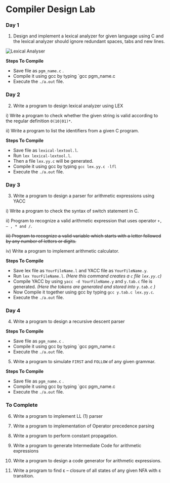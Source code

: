 Compiler Design Lab
===================

### Day 1
1. Design and implement a lexical analyzer for given language using C and the lexical analyzer should ignore redundant spaces, tabs and new lines.

![Lexical Analyser](https://raw.githubusercontent.com/beingfranklin/Compiler-Design-Lab/master/LexicalAnalyser.png)


**Steps To Compile**
* Save file as `pgm_name.c` .
* Compile it using gcc by typing `gcc pgm_name.c
* Execute the `./a.out` file.

### Day 2
2. Write a program to design lexical analyzer using LEX

i) Write a program to check whether the given string is valid according to the regular definition   `0(10|01)*`.

ii) Write a program to list the identifiers from a given C program.

**Steps To Compile**
* Save file as `lexical-lextool.l`.
* Run `lex lexical-lextool.l`.
* Then a file `lex.yy.c` will be generated.
* Compile it using gcc by typing `gcc lex.yy.c -lfl`
* Execute the `./a.out` file.


### Day 3

3. Write a program to design a parser for arithmetic expressions using YACC

i) Write a program to check the syntax of switch statement in C.

ii) Program to recognize a valid arithmetic expression that uses operator `+, – , * and /`.

~~iii) Program to recognize a valid variable which starts with a letter followed by any   number of letters or digits.~~

iv) Write a program to implement arithmetic calculator.


**Steps To Compile**

* Save lex file as `YourFileName.l` and YACC file as `YourFileName.y`.
* Run `lex YourFileName.l`. *(Here this command creates a `c` file `lex.yy.c`)*
* Compile YACC by using `yacc -d YourFileName.y` and `y.tab.c` file is generated. *(Here the tokens are generated and stored into `y.tab.c` )*
* Now Compile it together using gcc by typing `gcc y.tab.c lex.yy.c`.
* Execute the `./a.out` file.

### Day 4

4. Write a program to design a recursive descent parser

**Steps To Compile**
* Save file as `pgm_name.c` .
* Compile it using gcc by typing `gcc pgm_name.c
* Execute the `./a.out` file.

5. Write a program to simulate `FIRST` and `FOLLOW` of any given grammar.

**Steps To Compile**
* Save file as `pgm_name.c` .
* Compile it using gcc by typing `gcc pgm_name.c
* Execute the `./a.out` file.

### To Complete

6. Write a program to implement LL (1) parser

7. Write a program to implementation of Operator precedence parsing 

8. Write a program to perform constant propagation.

9. Write a program to generate Intermediate Code for arithmetic expressions

10. Write a program to design a code generator for arithmetic expressions.

11. Write a program to find ε – closure of all states of any given NFA with ε transition.
